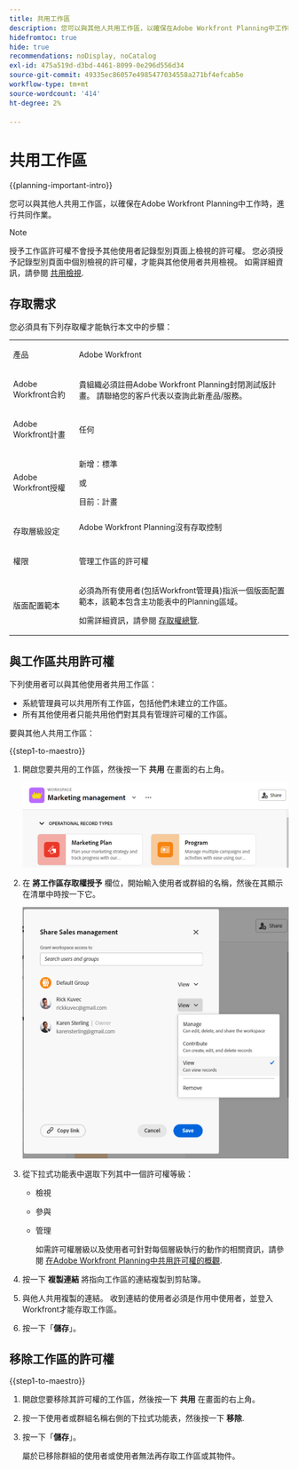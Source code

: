 ```yaml
---
title: 共用工作區
description: 您可以與其他人共用工作區，以確保在Adobe Workfront Planning中工作時，進行共同作業。
hidefromtoc: true
hide: true
recommendations: noDisplay, noCatalog
exl-id: 475a519d-d3bd-4461-8099-0e296d556d34
source-git-commit: 49335ec86057e4985477034558a271bf4efcab5e
workflow-type: tm+mt
source-wordcount: '414'
ht-degree: 2%

---
```



<!--update the metadata and description when we turn this article live; also, update title after Bob adds Planning as a product ??-->

# 共用工作區

{{planning-important-intro}}

您可以與其他人共用工作區，以確保在Adobe Workfront Planning中工作時，進行共同作業。

>[!NOTE]
>
>授予工作區許可權不會授予其他使用者記錄型別頁面上檢視的許可權。 您必須授予記錄型別頁面中個別檢視的許可權，才能與其他使用者共用檢視。 如需詳細資訊，請參閱 [共用檢視](/help/quicksilver/maestro/access/share-views.md).


## 存取需求

您必須具有下列存取權才能執行本文中的步驟：

<table style="table-layout:auto">
 <col>
 </col>
 <col>
 </col>
 <tbody>
    <tr>
<tr>
<td>
   <p> 產品</p> </td>
   <td>
   <p> Adobe Workfront</p> </td>
  </tr>  
 <td role="rowheader"><p>Adobe Workfront合約</p></td>
   <td>
<p>貴組織必須註冊Adobe Workfront Planning封閉測試版計畫。 請聯絡您的客戶代表以查詢此新產品/服務。 </p>
   </td>
  </tr>
  <tr>
   <td role="rowheader"><p>Adobe Workfront計畫</p></td>
   <td>
<p>任何</p>
   </td>
  </tr>
  <tr>
   <td role="rowheader"><p>Adobe Workfront授權</p></td>
   <td>
   <p>新增：標準</p>
   或
   <p>目前：計畫 </p> 
  </td>
  </tr>

<tr>
   <td role="rowheader"><p>存取層級設定</p></td>
   <td> Adobe Workfront Planning沒有存取控制</p>  
</td>
  </tr>

<tr>
   <td role="rowheader"><p>權限</p></td>
   <td> <p>管理工作區的許可權</p>  
</td>
  </tr>

<tr>
   <td role="rowheader"><p>版面配置範本</p></td>
   <td> <p>必須為所有使用者(包括Workfront管理員)指派一個版面配置範本，該範本包含主功能表中的Planning區域。 </p> <p>如需詳細資訊，請參閱 <a href="/help/quicksilver/maestro/access/access-overview.md">存取權總覽</a>. </p> 
</td>
  </tr>
 </tbody>
</table>

## 與工作區共用許可權

下列使用者可以與其他使用者共用工作區：

* 系統管理員可以共用所有工作區，包括他們未建立的工作區。
* 所有其他使用者只能共用他們對其具有管理許可權的工作區。

要與其他人共用工作區：

{{step1-to-maestro}}

1. 開啟您要共用的工作區，然後按一下 **共用** 在畫面的右上角。

   ![](assets/share-button-on-workspace-top-right.png)

1. 在 **將工作區存取權授予** 欄位，開始輸入使用者或群組的名稱，然後在其顯示在清單中時按一下它。

   ![](assets/sharing-ui-with-groups.png)

1. 從下拉式功能表中選取下列其中一個許可權等級：
   * 檢視
   * 參與
   * 管理

     如需許可權層級以及使用者可針對每個層級執行的動作的相關資訊，請參閱 [在Adobe Workfront Planning中共用許可權的概觀](../access/sharing-permissions-overview.md).
1. 按一下 **複製連結** 將指向工作區的連結複製到剪貼簿。
1. 與他人共用複製的連結。 收到連結的使用者必須是作用中使用者，並登入Workfront才能存取工作區。
1. 按一下「**儲存**」。


## 移除工作區的許可權


{{step1-to-maestro}}

1. 開啟您要移除其許可權的工作區，然後按一下 **共用** 在畫面的右上角。
1. 按一下使用者或群組名稱右側的下拉式功能表，然後按一下 **移除**.
1. 按一下「**儲存**」。

   屬於已移除群組的使用者或使用者無法再存取工作區或其物件。